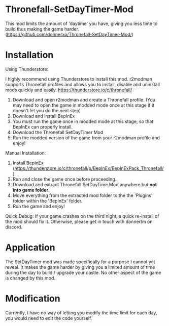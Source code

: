 # Thronefall-SetDayTimer-Mod
This mod limits the amount of 'daytime' you have, giving you less time to build thus making the game harder.
(https://github.com/donnerxo/Thronefall-SetDayTimer-Mod/)

# Installation
Using Thunderstore:

I highly recommend using Thunderstore to install this mod. r2modman supports Thronefall profiles and allows you to install, disable and uninstall mods quickly and easily.
https://thunderstore.io/c/thronefall/

1. Download and open r2modman and create a Thronefall profile.
   (You may need to open the game in modded mode once at this stage if it doesn't let you do the next step)
2. Download and install BepInEx
3. You must run the game once in modded mode at this stage, so that BepInEx can properly install.
4. Download the Thronefall SetDayTimer Mod
5. Run the modded version of the game from your r2modman profile and enjoy!

Manual Installation:

1. Install BepInEx (https://thunderstore.io/c/thronefall/p/BepInEx/BepInExPack_Thronefall/)
2. Run and close the game once before proceeding.
3. Download and extract Thronefall SetDayTime Mod anywhere but **not into game folder**.
4. Move everything from the extracted mod folder to the the 'Plugins' folder within the 'BepInEx' folder.
5. Run the game and enjoy!

Quick Debug: If your game crashes on the third night, a quick re-install of the mod should fix it. Otherwise, please get in touch with donnertm on discord.

# Application
The SetDayTimer mod was made specifically for a purpose I cannot yet reveal. It makes the game harder by giving you a limited amount of time during the day to build / upgrade your castle.
No other aspect of the game is changed by this mod.

# Modification
Currently, I have no way of letting you modify the time limit for each day, you would need to edit the code yourself.
